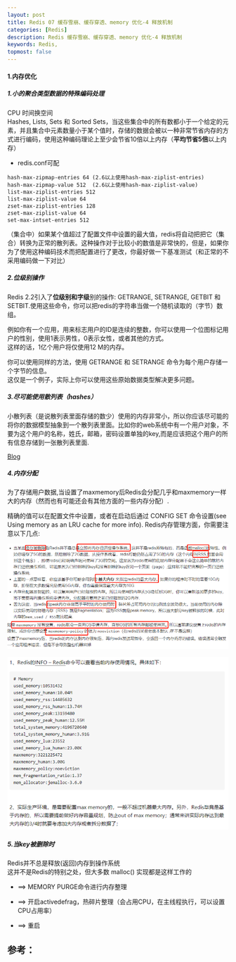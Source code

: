 ```yaml
---
layout: post
title: Redis 07 缓存雪崩、缓存穿透、memory 优化-4 释放机制
categories: [Redis]
description: Redis 缓存雪崩、缓存穿透、memory 优化-4 释放机制
keywords: Redis, 
topmost: false
---
```


#### 1.内存优化

##### 1.**小的聚合类型数据**的特殊编码处理

CPU 时间换空间   
Hashes, Lists, Sets 和 Sorted Sets，当这些集合中的所有数都小于一个给定的元素，并且集合中元素数量小于某个值时，存储的数据会被以一种非常节省内存的方式进行编码，使用这种编码理论上至少会节省10倍以上内存（**平均节省5倍**以上内存）

- redis.conf可配

```
hash-max-zipmap-entries 64 (2.6以上使用hash-max-ziplist-entries)
hash-max-zipmap-value 512  (2.6以上使用hash-max-ziplist-value)
list-max-ziplist-entries 512
list-max-ziplist-value 64
zset-max-ziplist-entries 128
zset-max-ziplist-value 64
set-max-intset-entries 512
```

（集合中）如果某个值超过了配置文件中设置的最大值，redis将自动把把它（集合）转换为正常的散列表。这种操作对于比较小的数值是非常快的，但是，如果你为了使用这种编码技术而把配置进行了更改，你最好做一下基准测试（和正常的不采用编码做一下对比）



##### 2.**位级别操作**

Redis 2.2引入了**位级别和字级**别的操作:  GETRANGE, SETRANGE, GETBIT 和 SETBIT.使用这些命令，你可以把redis的字符串当做一个随机读取的（字节）数组。

例如你有一个应用，用来标志用户的ID是连续的整数，你可以使用一个位图标记用户的性别，使用1表示男性，0表示女性，或者其他的方式。  
这样的话，1亿个用户将仅使用12 M的内存。

你可以使用同样的方法，使用 GETRANGE 和 SETRANGE 命令为每个用户存储一个字节的信息。  
这仅是一个例子，实际上你可以使用这些原始数据类型解决更多问题。

##### 3.尽可能使用散列表（**hashes**）

小散列表（是说散列表里面存储的数少）使用的内存非常小，所以你应该尽可能的将你的数据模型抽象到一个散列表里面。比如你的web系统中有一个用户对象，不要为这个用户的名称，姓氏，邮箱，密码设置单独的key,而是应该把这个用户的所有信息存储到一张散列表里面.

[Blog](http://www.redis.cn/topics/memory-optimization.html)

##### 4.**内存分配**

为了存储用户数据,当设置了maxmemory后Redis会分配几乎和maxmemory一样大的内存（然而也有可能还会有其他方面的一些内存分配）.  

精确的值可以在配置文件中设置，或者在启动后通过 CONFIG SET 命令设置(see Using memory as an LRU cache for more info). Redis内存管理方面，你需要注意以下几点:

![memory1](/images/posts/2016-07-19-redis/memory1.png)

![memory2](/images/posts/2016-07-19-redis/memory2.png) 

##### 5.当key被删除时

Redis并不总是释放(返回)内存到操作系统  
这并不是Redis的特别之处，但大多数 malloc() 实现都是这样工作的 

- ==> MEMORY PURGE命令进行内存整理

- ==> 开启activedefrag，热碎片整理（会占用CPU，在主线程执行，可以设置CPU占用率）

- ==> 重启  








## 参考：

